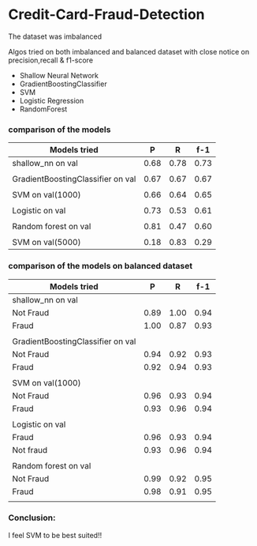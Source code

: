 # Credit-Card-Fraud-Detection

The dataset was imbalanced

Algos tried on both imbalanced and balanced dataset with close notice on precision,recall & f1-score

- Shallow Neural Network
- GradientBoostingClassifier
- SVM
- Logistic Regression
- RandomForest

### comparison of the models

|         Models tried                             |       P    |     R    |   f-1   |
|--------------------------------------------------|------------|----------|---------|
|shallow_nn on val                                 |     0.68   |  0.78    | 0.73    |
|                                                  |            |          |         |
|GradientBoostingClassifier on val                 |     0.67   |  0.67    | 0.67    |
|                                                  |            |          |         |
|SVM on val(1000)                                  |     0.66   |   0.64   |  0.65   |
|                                                  |            |          |         |
|Logistic on val                                   |     0.73   |   0.53   |  0.61   |
|                                                  |            |          |         |
|Random forest on val                              |     0.81   |   0.47   |  0.60   |
|                                                  |            |          |         |
|SVM on val(5000)                                  |     0.18   |   0.83   |  0.29   |

### comparison of the models on balanced dataset

|         Models tried                             |       P    |     R    |   f-1   |
|--------------------------------------------------|------------|----------|---------|
|shallow_nn on val                                 |            |          |         |
|Not Fraud                                         |      0.89  |   1.00   |  0.94   |
|Fraud                                             |      1.00  |   0.87   |  0.93   |    
|                                                  |            |          |         |
|GradientBoostingClassifier on val                 |            |          |         |
|Not Fraud                                         |      0.94  |   0.92   |  0.93   |
|Fraud                                             |      0.92  |   0.94   |  0.93   |  
|                                                  |            |          |         |
|SVM on val(1000)                                  |            |          |         |
|Not Fraud                                         |      0.96  |   0.93   |  0.94   |
|Fraud                                             |      0.93  |   0.96   |  0.94   |  
|                                                  |            |          |         |
|Logistic on val                                   |            |          |         |
|Fraud                                             |     0.96   |   0.93   |  0.94   |
|Not fraud                                         |     0.93   |   0.96   |  0.94   |
|                                                  |            |          |         |
|Random forest on val                              |            |          |         |
|Not Fraud                                         |      0.99  |   0.92   |  0.95   |
|Fraud                                             |      0.98  |   0.91   |  0.95   |  
|                                                  |            |          |         |

### Conclusion:

I feel SVM to be best suited!!

